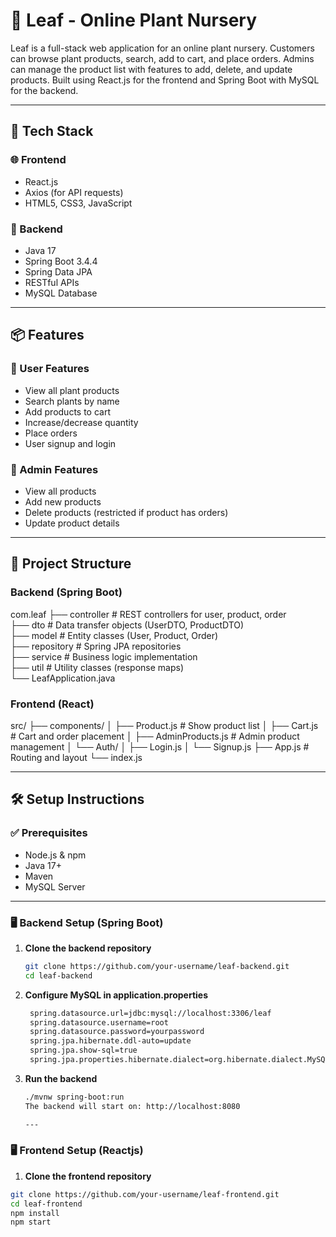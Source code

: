 # 🌿 Leaf - Online Plant Nursery

Leaf is a full-stack web application for an online plant nursery. Customers can browse plant products, search, add to cart, and place orders. Admins can manage the product list with features to add, delete, and update products. Built using React.js for the frontend and Spring Boot with MySQL for the backend.

---

## 🚀 Tech Stack

### 🌐 Frontend
- React.js
- Axios (for API requests)
- HTML5, CSS3, JavaScript

### 🔧 Backend
- Java 17
- Spring Boot 3.4.4
- Spring Data JPA
- RESTful APIs
- MySQL Database

---

## 📦 Features

### 👤 User Features
- View all plant products
- Search plants by name
- Add products to cart
- Increase/decrease quantity
- Place orders
- User signup and login

### 🔐 Admin Features
- View all products
- Add new products
- Delete products (restricted if product has orders)
- Update product details

---

## 📁 Project Structure

### Backend (Spring Boot)

com.leaf
├── controller # REST controllers for user, product, order  <br/>
├── dto # Data transfer objects (UserDTO, ProductDTO) <br/>
├── model # Entity classes (User, Product, Order) <br/>
├── repository # Spring JPA repositories <br/>
├── service # Business logic implementation <br/>
├── util # Utility classes (response maps) <br/>
└── LeafApplication.java


### Frontend (React)

src/
├── components/
│ ├── Product.js # Show product list
│ ├── Cart.js # Cart and order placement
│ ├── AdminProducts.js # Admin product management
│ └── Auth/
│ ├── Login.js
│ └── Signup.js
├── App.js # Routing and layout
└── index.js


---

## 🛠️ Setup Instructions

### ✅ Prerequisites
- Node.js & npm
- Java 17+
- Maven
- MySQL Server

---

### 🖥️ Backend Setup (Spring Boot)

1. **Clone the backend repository**
   ```bash
   git clone https://github.com/your-username/leaf-backend.git
   cd leaf-backend
2. **Configure MySQL in application.properties**
   ```bash
    spring.datasource.url=jdbc:mysql://localhost:3306/leaf
    spring.datasource.username=root
    spring.datasource.password=yourpassword
    spring.jpa.hibernate.ddl-auto=update
    spring.jpa.show-sql=true
    spring.jpa.properties.hibernate.dialect=org.hibernate.dialect.MySQL8Dialect
3. **Run the backend**
   ```bash
   ./mvnw spring-boot:run
   The backend will start on: http://localhost:8080

   ---

### 🖥️ Frontend Setup (Reactjs)

1. **Clone the frontend repository**
```bash
git clone https://github.com/your-username/leaf-frontend.git
cd leaf-frontend
npm install
npm start










